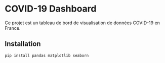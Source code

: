 # COVID-19 Dashboard

Ce projet est un tableau de bord de visualisation de données COVID-19 en France.

## Installation

```bash
pip install pandas matplotlib seaborn
